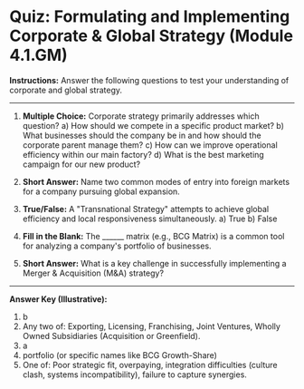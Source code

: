 
# Quiz: Formulating and Implementing Corporate & Global Strategy (Module 4.1.GM)

**Instructions:** Answer the following questions to test your understanding of corporate and global strategy.

---

1.  **Multiple Choice:** Corporate strategy primarily addresses which question?
    a) How should we compete in a specific product market?
    b) What businesses should the company be in and how should the corporate parent manage them?
    c) How can we improve operational efficiency within our main factory?
    d) What is the best marketing campaign for our new product?

2.  **Short Answer:** Name two common modes of entry into foreign markets for a company pursuing global expansion.

3.  **True/False:** A "Transnational Strategy" attempts to achieve global efficiency and local responsiveness simultaneously.
    a) True
    b) False

4.  **Fill in the Blank:** The ______ matrix (e.g., BCG Matrix) is a common tool for analyzing a company's portfolio of businesses.

5.  **Short Answer:** What is a key challenge in successfully implementing a Merger & Acquisition (M&A) strategy?

---
**Answer Key (Illustrative):**
1.  b
2.  Any two of: Exporting, Licensing, Franchising, Joint Ventures, Wholly Owned Subsidiaries (Acquisition or Greenfield).
3.  a
4.  portfolio (or specific names like BCG Growth-Share)
5.  One of: Poor strategic fit, overpaying, integration difficulties (culture clash, systems incompatibility), failure to capture synergies.
